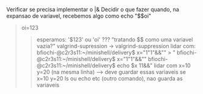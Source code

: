 Verificar se precisa implementar o |&
Decidir o que fazer quando, na expansao de variavel, recebemos algo como echo "$$oi"
> oi=123
>>esperamos: '$123'    ou        'oi'            ??? "tratando $$ como uma variavel vazia?"
valgrind-supression -> valgrind-suppression
lidar com:
		bfiochi-@c2r3s11:~/minishell/delivery$ x="1"1"&&""
		> "
		bfiochi-@c2r3s11:~/minishell/delivery$ x="1"1"&&\""
		bfiochi-@c2r3s11:~/minishell/delivery$ echo $x
		11&&"
lidar com x=10 y=20 (na mesma linha) --> deve guardar essas variaveis
	se x=10 y=20 ls ou echo etc (outro comando), nao guarda as variaveis 
